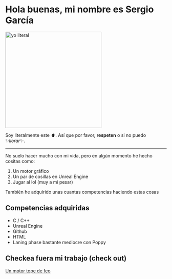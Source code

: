 # Hola buenas, mi nombre es Sergio García

<img src="https://t2.gstatic.com/licensed-image?q=tbn:ANd9GcRS7Outpkdd8Ir9TmzQnF5HxJr6nIhJIl2Cgp0mkLtlzF4zSRCx5Wa2bbKkgkUbp741Rso7ZYl90gzJmke9bkE" alt="yo literal" width="300"/>

Soy literalmente este ⬆️. Así que por favor, **respeten** o si no puedo ✨*llorar*✨.

---

No suelo hacer mucho con mi vida, pero en algún momento he hecho cositas como:
1. Un motor gráfico
2. Un par de cosillas en Unreal Engine
3. Jugar al lol (muy a mi pesar)

También he adquirido unas cuantas competencias haciendo estas cosas



## Competencias adquiridas
- C / C++
- Unreal Engine
- Github
- HTML
- Laning phase bastante mediocre con Poppy

## Checkea fuera mi trabajo (check out)
[Un motor tope de feo](https://www.youtube.com/watch?v=jGy42D6UbwM)
